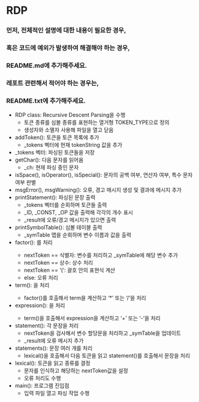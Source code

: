 # RDP

### 먼저, 전체적인 설명에 대한 내용이 필요한 경우,
### 혹은 코드에 예외가 발생하여 해결해야 하는 경우,
### README.md에 추가해주세요.

### 레포트 관련해서 적어야 하는 경우는, 
### README.txt에 추가해주세요.

- RDP class: Recursive Descent Parsing을 수행
  - 토큰 종류를 심볼 종류를 표현하는 열거형 TOKEN_TYPE으로 정의
  - 생성자와 소멸자 사용해 파일을 열고 닫음
- addToken(): 토큰을 토큰 목록에 추가
  - _tokens 벡터에 현재 tokenString 값을 추가
- _tokens 벡터: 파싱된 토큰들을 저장
- getChar(): 다음 문자를 읽어옴
  - _ch: 현재 파싱 중인 문자
- isSpace(), isOperator(), isSpecial(): 문자의 공백 여부, 연산자 여부, 특수 문자 여부 판별
- msgError(), msgWarning(): 오류, 경고 메시지 생성 및 결과에 메시지 추가
- printStatement(): 파싱된 문장 출력
  - _tokens 벡터를 순회하며 토큰들 출력
  - _ID, _CONST, _OP 값을 출력해 각각의 개수 표시
  - _result에 오류/경고 메시지가 있으면 출력
- printSymbolTable(): 심볼 테이블 출력
  - _symTable 맵을 순회하며 변수 이름과 값을 출력
- factor(): <factor>를 처리
  - nextToken == 식별자: 변수를 처리하고 _symTable에 해당 변수 추가
  - nextToken == 상수: 상수 처리
  - nextToken == ‘(‘: 괄호 안의 표현식 계산
  - else: 오류 처리
- term(): <term>을 처리
  - factor()를 호출해서 term을 계산하고 ‘*’ 또는 ‘/’을 처리
- expression(): <expression>을 처리
  - term()을 호출해서 expression을 계산하고 ‘+’ 또는 ‘-’을 처리
- statement(): 각 문장을 처리
  - nextToken을 검사해서 변수 할당문을 처리하고 _symTable을 업데이트
  - _result에 오류 메시지 추가
- statements(): 문장 여러 개를 처리
  - lexical()을 호출해서 다음 토큰을 읽고 statement()를 호출해서 문장을 처리
- lexical(): 토큰을 읽고 종류를 결정
  - 문자를 인식하고 해당하는 nextToken값을 설정
  - 오류 처리도 수행
- main(): 프로그램 진입점
  - 입력 파일 열고 파싱 작업 수행
